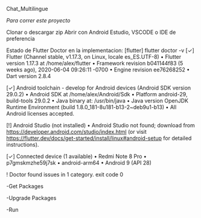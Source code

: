 Chat_Multilingue

*Para correr este proyecto*


Clonar o descargar zip
Abrir con Android Estudio, VSCODE o IDE de preferencia 

Estado de Flutter Doctor en la implementacion:
[flutter] flutter doctor -v
[✓] Flutter (Channel stable, v1.17.3, on Linux, locale es_ES.UTF-8)
    • Flutter version 1.17.3 at /home/alex/flutter
    • Framework revision b041144f83 (5 weeks ago), 2020-06-04 09:26:11 -0700
    • Engine revision ee76268252
    • Dart version 2.8.4

[✓] Android toolchain - develop for Android devices (Android SDK version 29.0.2)
    • Android SDK at /home/alex/Android/Sdk
    • Platform android-29, build-tools 29.0.2
    • Java binary at: /usr/bin/java
    • Java version OpenJDK Runtime Environment (build 1.8.0_181-8u181-b13-2~deb9u1-b13)
    • All Android licenses accepted.

[!] Android Studio (not installed)
    • Android Studio not found; download from https://developer.android.com/studio/index.html
      (or visit https://flutter.dev/docs/get-started/install/linux#android-setup for detailed instructions).

[✓] Connected device (1 available)
    • Redmi Note 8 Pro • p7gmskmzhe59j7sk • android-arm64 • Android 9 (API 28)

! Doctor found issues in 1 category.
exit code 0

-Get Packages

-Upgrade Packages

-Run
